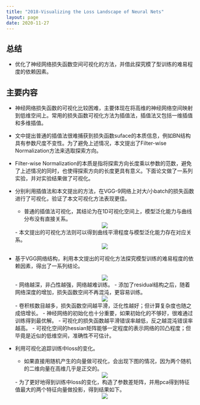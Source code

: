 ```yaml
---
title: "2018-Visualizing the Loss Landscape of Neural Nets"
layout: page
date: 2020-11-27
---
```




## 总结

- 优化了神经网络损失函数空间可视化的方法，并借此探究模了型训练的难易程度的依赖因素。

## 主要内容

- 神经网络损失函数的可视化比较困难，主要体现在将高维的神经网络空间映射到低维空间上。常用的损失函数可视化方法为插值法，插值法又包括一维插值和多维插值。

- 文中提出普通的插值法很难捕获到损失函数suface的本质信息，例如BN结构具有参数尺度不变性。为了避免上述情况，本文提出了Filter-wise Normalization方法来选取探索方向。

- Filter-wise Normalization的本质是指将探索方向长度乘以参数的范数，避免了上述情况的同时，也使得探索方向的长度更具有意义。下面论文做了一系列实验，并对实验结果做了可视化。

- 分别利用插值法和本文提出的方法，在VGG-9网络上对大/小batch的损失函数进行了可视化，验证了本文可视化方法表现更佳。
    - 普通的插值法可视化，其结论为在1D可视化空间上，模型泛化能力与曲线分布没有直接关系。
    <div style="text-align: center"><img src="/wiki/attach/images/Vis-01.png" style="max-width:500px"></div>
    - 本文提出的可视化方法则可以得到曲线平滑程度与模型泛化能力存在对应关系。
    <div style="text-align: center"><img src="/wiki/attach/images/Vis-02.png" style="max-width:500px"></div>

- 基于VGG网络结构，利用本文提出的可视化方法探究模型训练的难易程度的依赖因素，得出了一系列结论。
    <div style="text-align: center"><img src="/wiki/attach/images/Vis-05.png" style="max-width:500px"></div>
    - 网络越深，非凸性越强，网络越难训练。
    - 添加了residual结构之后，随着网络深度的增加，损失函数空间不再混沌，更容易训练。
    <div style="text-align: center"><img src="/wiki/attach/images/Vis-06.png" style="max-width:500px"></div>
    - 卷积核数目越多，损失函数空间越平滑，泛化性越好；但计算复杂度也随之成倍增长。
    - 神经网络的初始化也十分重要，如果初始化的不够好，很难通过训练得到最优解。
    - 可视化的损失函数越平滑错误率越低，反之越混沌错误率越高。
    - 可视化空间的hessian矩阵能够一定程度的表示网络的凹凸程度；但毕竟是近似的低维空间，准确性不可估计。
    
- 利用可视化追踪训练中loss的变化。
    - 如果直接用随机产生的向量做可视化，会出现下图的情况，因为两个随机的二维向量在高维几乎是正交的。
    <div style="text-align: center"><img src="/wiki/attach/images/Vis-07.png" style="max-width:500px"></div>
    - 为了更好地得到训练中loss的变化，构造了参数差矩阵，并用pca得到特征值最大的两个特征向量做投影，得到结果如下。
    <div style="text-align: center"><img src="/wiki/attach/images/Vis-08.png" style="max-width:500px"></div>


